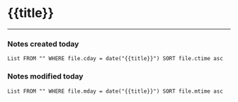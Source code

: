 # {{title}}


---

### Notes created today

```dataview
List FROM "" WHERE file.cday = date("{{title}}") SORT file.ctime asc
```

### Notes modified today

```dataview
List FROM "" WHERE file.mday = date("{{title}}") SORT file.mtime asc
```